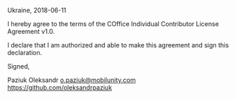Ukraine, 2018-06-11

I hereby agree to the terms of the COffice Individual Contributor License
Agreement v1.0.

I declare that I am authorized and able to make this agreement and sign this
declaration.

Signed,

Paziuk Oleksandr o.paziuk@mobilunity.com https://github.com/oleksandrpaziuk